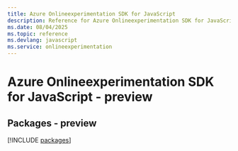 ```yaml
---
title: Azure Onlineexperimentation SDK for JavaScript
description: Reference for Azure Onlineexperimentation SDK for JavaScript
ms.date: 08/04/2025
ms.topic: reference
ms.devlang: javascript
ms.service: onlineexperimentation
---
```

# Azure Onlineexperimentation SDK for JavaScript - preview
## Packages - preview
[!INCLUDE [packages](onlineexperimentation-index.md)]